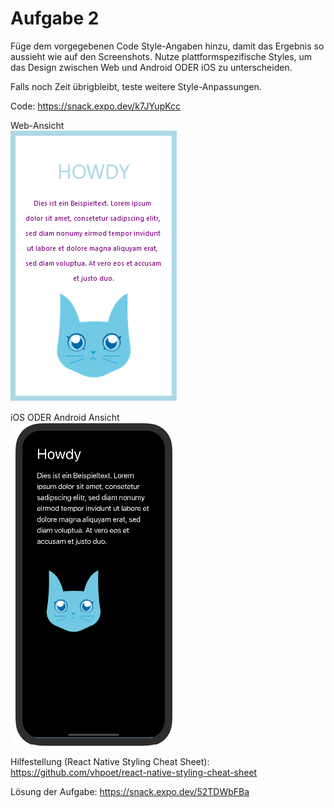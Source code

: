 # Aufgabe 2

Füge dem vorgegebenen Code Style-Angaben hinzu, damit das Ergebnis so aussieht wie auf den Screenshots. Nutze plattformspezifische Styles, um das Design zwischen Web und Android ODER iOS zu unterscheiden.

Falls noch Zeit übrigbleibt, teste weitere Style-Anpassungen.

Code: https://snack.expo.dev/k7JYupKcc

Web-Ansicht<br>
![](images/web.png)

iOS ODER Android Ansicht<br>
![](images/ios_android.png)

Hilfestellung (React Native Styling Cheat Sheet): https://github.com/vhpoet/react-native-styling-cheat-sheet

Lösung der Aufgabe: https://snack.expo.dev/52TDWbFBa 
